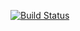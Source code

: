 [![Build Status](https://drone-opsdev.rax.io/github.com/rack-roles/rabbitmq/status.svg?branch=master)](https://drone-opsdev.rax.io/github.com/rack-roles/rabbitmq)
